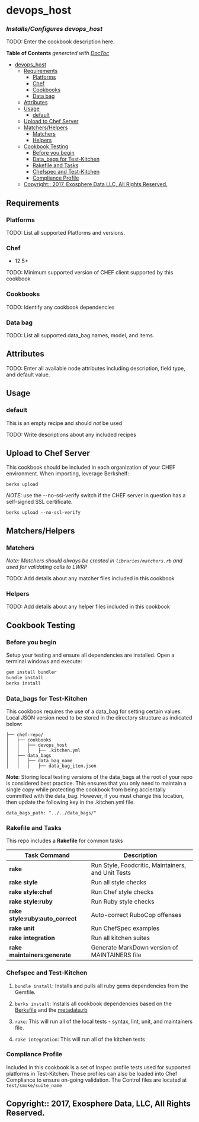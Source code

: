 # devops_host
### _Installs/Configures devops_host_

TODO: Enter the cookbook description here.

<!-- START doctoc generated TOC please keep comment here to allow auto update -->
<!-- DON'T EDIT THIS SECTION, INSTEAD RE-RUN doctoc TO UPDATE -->
**Table of Contents**  *generated with [DocToc](https://github.com/thlorenz/doctoc)*

- [devops_host](#devops_host)
  - [Requirements](#requirements)
    - [Platforms](#platforms)
    - [Chef](#chef)
    - [Cookbooks](#cookbooks)
    - [Data bag](#data-bag)
  - [Attributes](#attributes)
  - [Usage](#usage)
    - [default](#default)
  - [Upload to Chef Server](#upload-to-chef-server)
  - [Matchers/Helpers](#matchershelpers)
    - [Matchers](#matchers)
    - [Helpers](#helpers)
  - [Cookbook Testing](#cookbook-testing)
    - [Before you begin](#before-you-begin)
    - [Data_bags for Test-Kitchen](#data_bags-for-test-kitchen)
    - [Rakefile and Tasks](#rakefile-and-tasks)
    - [Chefspec and Test-Kitchen](#chefspec-and-test-kitchen)
    - [Compliance Profile](#compliance-profile)
  - [Copyright:: 2017, Exosphere Data LLC, All Rights Reserved.](#copyright-2017-exosphere-data-llc-all-rights-reserved)

<!-- END doctoc generated TOC please keep comment here to allow auto update -->

## Requirements

### Platforms

TODO: List all supported Platforms and versions. 

### Chef

- 12.5+

TODO: Minimum supported version of CHEF client supported by this cookbook

### Cookbooks

TODO: Identify any cookbook dependencies

### Data bag

TODO: List all supported data_bag names, model, and items.

## Attributes

TODO: Enter all available node attributes including description, field type, and default value.


## Usage
### default

This is an empty recipe and should _not_ be used

TODO: Write descriptions about any included recipes

## Upload to Chef Server
This cookbook should be included in each organization of your CHEF environment.  When importing, leverage Berkshelf:

`berks upload`

_NOTE:_ use the --no-ssl-verify switch if the CHEF server in question has a self-signed SSL certificate.

`berks upload --no-ssl-verify`

## Matchers/Helpers

### Matchers
_Note: Matchers should always be created in `libraries/matchers.rb` and used for validating calls to LWRP_

TODO: Add details about any matcher files included in this cookbook


### Helpers

TODO: Add details about any helper files included in this cookbook

## Cookbook Testing

### Before you begin
Setup your testing and ensure all dependencies are installed.  Open a terminal windows and execute:

```ruby
gem install bundler
bundle install
berks install
```

### Data_bags for Test-Kitchen

This cookbook requires the use of a data_bag for setting certain values.  Local JSON version need to be stored in the directory structure as indicated below:

```
├── chef-repo/
│   ├── cookbooks
│   │   ├── devops_host
│   │   │   ├── .kitchen.yml
│   ├── data_bags
│   │   ├── data_bag_name
│   │   │   ├── data_bag_item.json

```

**Note**: Storing local testing versions of the data_bags at the root of your repo is considered best practice.  This ensures that you only need to maintain a single copy while protecting the cookbook from being accientally committed with the data_bag.  However, if you must change this location, then update the following key in the .kitchen.yml file.  

```
data_bags_path: "../../data_bags/"
```

### Rakefile and Tasks
This repo includes a **Rakefile** for common tasks

| Task Command | Description |
| ------------- |-------------|
| **rake** | Run Style, Foodcritic, Maintainers, and Unit Tests |
| **rake style** | Run all style checks |
| **rake style:chef** | Run Chef style checks |
| **rake style:ruby** | Run Ruby style checks |
| **rake style:ruby:auto_correct** | Auto-correct RuboCop offenses |
| **rake unit** | Run ChefSpec examples |
| **rake integration** | Run all kitchen suites |
| **rake maintainers:generate** | Generate MarkDown version of MAINTAINERS file |

### Chefspec and Test-Kitchen

1. `bundle install`: Installs and pulls all ruby gems dependencies from the Gemfile.

2. `berks install`: Installs all cookbook dependencies based on the [Berksfile](Berksfile) and the [metadata.rb](metadata.rb)

3. `rake`: This will run all of the local tests - syntax, lint, unit, and maintainers file.
4. `rake integration`: This will run all of the kitchen tests 

### Compliance Profile
Included in this cookbook is a set of Inspec profile tests used for supported platforms in Test-Kitchen.  These profiles can also be loaded into Chef Compliance to ensure on-going validation.  The Control files are located at `test/smoke/suite_name`


## Copyright:: 2017, Exosphere Data, LLC, All Rights Reserved.
